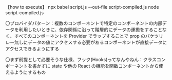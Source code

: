 【how to execute】
npx babel script.js --out-file script-compiled.js
node script-compiled.js

〇プロバイダパターン：複数のコンポーネントで特定のコンポーネントの内部データを利用したいときに、依存関係に沿って階層的にデータの運搬をすることなく、すべてのコンポーネントを Provider でラップすることで prop のバケツリレー無しにデータの値にアクセスする必要があるコンポーネントが直接データにアクセスできるようにする

〇まず前提として必要そうな仕様、フック(Hooks)ってなんやねん：クラスコンポーネントを書かずに state や他の React の機能を関数コンポーネントから使えるようにするもの

